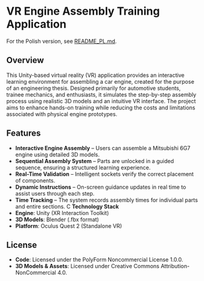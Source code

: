 # **VR Engine Assembly Training Application**
For the Polish version, see [README_PL.md](README_PL.md).
## **Overview**
This Unity-based virtual reality (VR) application provides an interactive learning environment for assembling a car engine, created for the purpose of an engineering thesis. Designed primarily for automotive students, trainee mechanics, and enthusiasts, it simulates the step-by-step assembly process using realistic 3D models and an intuitive VR interface. The project aims to enhance hands-on training while reducing the costs and limitations associated with physical engine prototypes.

## **Features**
- **Interactive Engine Assembly** – Users can assemble a Mitsubishi 6G7 engine using detailed 3D models.
- **Sequential Assembly System** – Parts are unlocked in a guided sequence, ensuring a structured learning experience.
- **Real-Time Validation** – Intelligent sockets verify the correct placement of components.
- **Dynamic Instructions** – On-screen guidance updates in real time to assist users through each step.
- **Time Tracking** – The system records assembly times for individual parts and entire sections.
C **Technology Stack**
- **Engine**: Unity (XR Interaction Toolkit)
- **3D Models**: Blender (.fbx format)
- **Platform**: Oculus Quest 2 (Standalone VR)
## **License**
- **Code**: Licensed under the PolyForm Noncommercial License 1.0.0.
- **3D Models & Assets**: Licensed under Creative Commons Attribution-NonCommercial 4.0.
